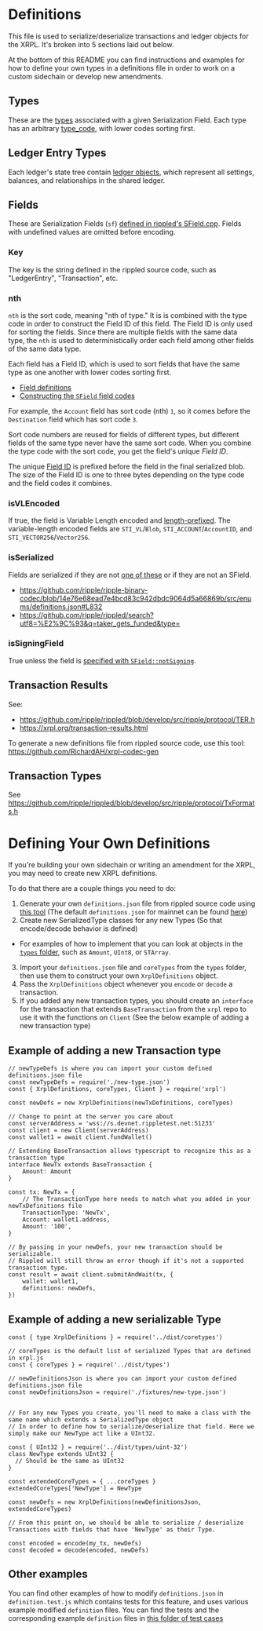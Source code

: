 # Definitions

This file is used to serialize/deserialize transactions and ledger objects for the XRPL. It's broken into 5 sections laid out below.

At the bottom of this README you can find instructions and examples for how to define your own types in a definitions file in order to work on a custom sidechain or develop new amendments.

## Types

These are the [types](https://xrpl.org/serialization.html#type-list) associated with a given Serialization Field. Each type has an arbitrary [type_code](https://xrpl.org/serialization.html#type-codes), with lower codes sorting first.

## Ledger Entry Types

Each ledger's state tree contain [ledger objects](https://xrpl.org/ledger-object-types.html), which represent all settings, balances, and relationships in the shared ledger.

## Fields

These are Serialization Fields (`sf`) [defined in rippled's SField.cpp](https://github.com/ripple/rippled/blob/develop/src/ripple/protocol/impl/SField.cpp). Fields with undefined values are omitted before encoding.

### Key

The key is the string defined in the rippled source code, such as "LedgerEntry", "Transaction", etc.

### nth

`nth` is the sort code, meaning "nth of type." It is is combined with the type code in order to construct the Field ID of this field. The Field ID is only used for sorting the fields. Since there are multiple fields with the same data type, the `nth` is used to deterministically order each field among other fields of the same data type.

Each field has a Field ID, which is used to sort fields that have the same type as one another with lower codes sorting first.

- [Field definitions](https://github.com/ripple/rippled/blob/72e6005f562a8f0818bc94803d222ac9345e1e40/src/ripple/protocol/impl/SField.cpp#L72-L266)
- [Constructing the `SField` field codes](https://github.com/ripple/rippled/blob/eaff9a0e6aec0ad077f118501791c7684debcfd5/src/ripple/protocol/SField.h#L95-L98)

For example, the `Account` field has sort code (nth) `1`, so it comes before the `Destination` field which has sort code `3`.

Sort code numbers are reused for fields of different types, but different fields of the same type never have the same sort code. When you combine the type code with the sort code, you get the field's unique _Field ID_.

The unique [Field ID](https://xrpl.org/serialization.html#field-ids) is prefixed before the field in the final serialized blob. The size of the Field ID is one to three bytes depending on the type code and the field codes it combines.

### isVLEncoded

If true, the field is Variable Length encoded and [length-prefixed](https://xrpl.org/serialization.html#length-prefixing). The variable-length encoded fields are `STI_VL`/`Blob`, `STI_ACCOUNT`/`AccountID`, and `STI_VECTOR256`/`Vector256`.

### isSerialized

Fields are serialized if they are not [one of these](https://github.com/ripple/rippled/blob/eaff9a0e6aec0ad077f118501791c7684debcfd5/src/ripple/protocol/impl/SField.cpp#L71-L78) or if they are not an SField.

- https://github.com/ripple/ripple-binary-codec/blob/14e76e68ead7e4bcd83c942dbdc9064d5a66869b/src/enums/definitions.json#L832
- https://github.com/ripple/rippled/search?utf8=%E2%9C%93&q=taker_gets_funded&type=

### isSigningField

True unless the field is [specified with `SField::notSigning`](https://github.com/ripple/rippled/blob/eaff9a0e6aec0ad077f118501791c7684debcfd5/src/ripple/protocol/impl/SField.cpp#L198).

## Transaction Results

See:

- https://github.com/ripple/rippled/blob/develop/src/ripple/protocol/TER.h
- https://xrpl.org/transaction-results.html

To generate a new definitions file from rippled source code, use this tool: https://github.com/RichardAH/xrpl-codec-gen

## Transaction Types

See https://github.com/ripple/rippled/blob/develop/src/ripple/protocol/TxFormats.h

# Defining Your Own Definitions

If you're building your own sidechain or writing an amendment for the XRPL, you may need to create new XRPL definitions.

To do that there are a couple things you need to do:

1. Generate your own `definitions.json` file from rippled source code using [this tool](https://github.com/RichardAH/xrpl-codec-gen) (The default `definitions.json` for mainnet can be found [here](https://github.com/XRPLF/xrpl.js/blob/main/packages/ripple-binary-codec/src/enums/definitions.json))
2. Create new SerializedType classes for any new Types (So that encode/decode behavior is defined)

- For examples of how to implement that you can look at objects in the [`types` folder](../types/), such as `Amount`, `UInt8`, or `STArray`.

3. Import your `definitions.json` file and `coreTypes` from the `types` folder, then use them to construct your own `XrplDefinitions` object.
4. Pass the `XrplDefinitions` object whenever you `encode` or `decode` a transaction.
5. If you added any new transaction types, you should create an `interface` for the transaction that extends `BaseTransaction` from the `xrpl` repo to use it with the functions on `Client` (See the below example of adding a new transaction type)

## Example of adding a new Transaction type

```
// newTypeDefs is where you can import your custom defined definitions.json file
const newTypeDefs = require('./new-type.json')
const { XrplDefinitions, coreTypes, Client } = require('xrpl')

const newDefs = new XrplDefinitions(newTxDefinitions, coreTypes)

// Change to point at the server you care about
const serverAddress = 'wss://s.devnet.rippletest.net:51233'
const client = new Client(serverAddress)
const wallet1 = await client.fundWallet()

// Extending BaseTransaction allows typescript to recognize this as a transaction type
interface NewTx extends BaseTransaction {
    Amount: Amount
}

const tx: NewTx = {
    // The TransactionType here needs to match what you added in your newTxDefinitions file
    TransactionType: 'NewTx',
    Account: wallet1.address,
    Amount: '100',
}

// By passing in your newDefs, your new transaction should be serializable.
// Rippled will still throw an error though if it's not a supported transaction type.
const result = await client.submitAndWait(tx, {
    wallet: wallet1,
    definitions: newDefs,
})
```

## Example of adding a new serializable Type

```
const { type XrplDefinitions } = require('../dist/coretypes')

// coreTypes is the default list of serialized Types that are defined in xrpl.js
const { coreTypes } = require('../dist/types')

// newDefinitionsJson is where you can import your custom defined definitions.json file
const newDefinitionsJson = require('./fixtures/new-type.json')


// For any new Types you create, you'll need to make a class with the same name which extends a SerializedType object
// In order to define how to serialize/deserialize that field. Here we simply make our NewType act like a UInt32.

const { UInt32 } = require('../dist/types/uint-32')
class NewType extends UInt32 {
  // Should be the same as UInt32
}

const extendedCoreTypes = { ...coreTypes }
extendedCoreTypes['NewType'] = NewType

const newDefs = new XrplDefinitions(newDefinitionsJson, extendedCoreTypes)

// From this point on, we should be able to serialize / deserialize Transactions with fields that have 'NewType' as their Type.

const encoded = encode(my_tx, newDefs)
const decoded = decode(encoded, newDefs)
```

## Other examples

You can find other examples of how to modify `definitions.json` in `definition.test.js` which contains tests for this feature, and uses various example modified `definition` files. You can find the tests and the corresponding example `definition` files in [this folder of test cases](https://github.com/XRPLF/xrpl.js/tree/main/packages/ripple-binary-codec/test)
